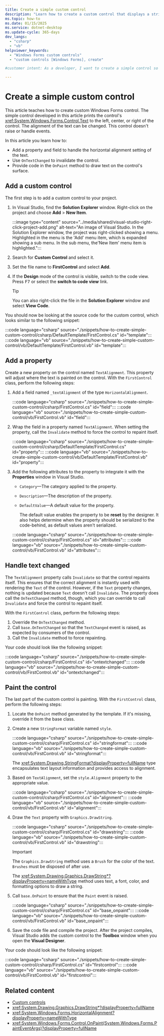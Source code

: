 ```yaml
---
title: Create a simple custom control
description: "Learn how to create a custom control that displays a string with a horizontal alignment."
ms.topic: how-to
ms.date: 01/15/2025
ms.service: dotnet-desktop
ms.update-cycle: 365-days
dev_langs:
  - "csharp"
  - "vb"
helpviewer_keywords:
  - "Windows Forms custom controls"
  - "custom controls [Windows Forms], create"

#customer intent: As a developer, I want to create a simple control so that I can learn more about how they're structured and designed.

---
```

# Create a simple custom control

This article teaches how to create custom Windows Forms control. The simple control developed in this article prints the control's <xref:System.Windows.Forms.Control.Text> to the left, center, or right of the control. The alignment of the text can be changed. This control doesn't raise or handle events.

In this article you learn how to:

- Add a property and field to handle the horizontal alignment setting of the text.
- Use `OnTextChanged` to invalidate the control.
- Provide code in the `OnPaint` method to draw text on the control's surface.

## Add a custom control

The first step is to add a custom control to your project.

01. In Visual Studio, find the **Solution Explorer** window. Right-click on the project and choose **Add** > **New Item**.

    :::image type="content" source="../media/shared/visual-studio-right-click-project-add.png" alt-text="An image of Visual Studio. In the Solution Explorer window, the project was right-clicked showing a menu. Highlighted in the menu is the 'Add' menu item, which is expanded showing a sub menu. In the sub menu, the'New Item' menu item is highlighted.":::

01. Search for **Custom Control** and select it.
01. Set the file name to **FirstControl** and select **Add**.
01. If the **Design** mode of the control is visible, switch to the code view. Press <kbd>F7</kbd> or select the **switch to code view** link.

    > [!TIP]
    > You can also right-click the file in the **Solution Explorer** window and select **View Code**.

You should now be looking at the source code for the custom control, which looks similar to the following snippet:

:::code language="csharp" source="./snippets/how-to-create-simple-custom-control/csharp/DefaultTemplate/FirstControl.cs" id="template":::
:::code language="vb" source="./snippets/how-to-create-simple-custom-control/vb/DefaultTemplate/FirstControl.vb" id="template":::

## Add a property

Create a new property on the control named `TextAlignment`. This property will adjust where the text is painted on the control. With the `FirstControl` class, perform the following steps:

01. Add a field named `_textAlignment` of the type `HorizontalAlignment`.

    :::code language="csharp" source="./snippets/how-to-create-simple-custom-control/csharp/FirstControl.cs" id="field":::
    :::code language="vb" source="./snippets/how-to-create-simple-custom-control/vb/FirstControl.vb" id="field":::

01. Wrap the field in a property named `TextAlignment`. When setting the property, call the `Invalidate` method to force the control to repaint itself.

    :::code language="csharp" source="./snippets/how-to-create-simple-custom-control/csharp/DefaultTemplate/FirstControl.cs" id="property":::
    :::code language="vb" source="./snippets/how-to-create-simple-custom-control/vb/DefaultTemplate/FirstControl.vb" id="property":::

01. Add the following attributes to the property to integrate it with the **Properties** window in Visual Studio.

    - `Category`&mdash;The category applied to the property.
    - `Description`&mdash;The description of the property.
    - `DefaultValue`&mdash;A default value for the property.

      The default value enables the property to be **reset** by the designer. It also helps determine when the property should be serialized to the code-behind, as default values aren't serialized.

    :::code language="csharp" source="./snippets/how-to-create-simple-custom-control/csharp/FirstControl.cs" id="attributes":::
    :::code language="vb" source="./snippets/how-to-create-simple-custom-control/vb/FirstControl.vb" id="attributes":::

## Handle text changed

The `TextAlignment` property calls `Invalidate` so that the control repaints itself. This ensures that the correct alignment is instantly used with rendering the `Text` of the control. However, if the `Text` property changes, nothing is updated because `Text` doesn't call `Invalidate`. The property does call the `OnTextChanged` method, though, which you can override to call `Invalidate` and force the control to repaint itself.

With the `FirstControl` class, perform the following steps:

01. Override the `OnTextChanged` method.
01. Call `base.OnTextChanged` so that the `TextChanged` event is raised, as expected by consumers of the control.
01. Call the `Invalidate` method to force repainting.

Your code should look like the following snippet:

:::code language="csharp" source="./snippets/how-to-create-simple-custom-control/csharp/FirstControl.cs" id="ontextchanged":::
:::code language="vb" source="./snippets/how-to-create-simple-custom-control/vb/FirstControl.vb" id="ontextchanged":::

## Paint the control

The last part of the custom control is painting. With the `FirstControl` class, perform the following steps:

01. Locate the `OnPaint` method generated by the template. If it's missing, override it from the base class.
01. Create a new `StringFormat` variable named `style`.

    :::code language="csharp" source="./snippets/how-to-create-simple-custom-control/csharp/FirstControl.cs" id="stringformat":::
    :::code language="vb" source="./snippets/how-to-create-simple-custom-control/vb/FirstControl.vb" id="stringformat":::

    The <xref:System.Drawing.StringFormat?displayProperty=fullName> type encapsulates text layout information and provides access to alignment.

01. Based on `TextAlignment`, set the `style.Alignment` property to the appropriate value.

    :::code language="csharp" source="./snippets/how-to-create-simple-custom-control/csharp/FirstControl.cs" id="alignment":::
    :::code language="vb" source="./snippets/how-to-create-simple-custom-control/vb/FirstControl.vb" id="alignment":::

01. Draw the `Text` property with `Graphics.DrawString`.

    :::code language="csharp" source="./snippets/how-to-create-simple-custom-control/csharp/FirstControl.cs" id="drawstring":::
    :::code language="vb" source="./snippets/how-to-create-simple-custom-control/vb/FirstControl.vb" id="drawstring":::

    > [!IMPORTANT]
    > The `Graphics.DrawString` method uses a `Brush` for the color of the text. `Brushes` must be disposed of after use.

    The <xref:System.Drawing.Graphics.DrawString*?displayProperty=nameWithType> method uses text, a font, color, and formatting options to draw a string.

01. Call `base.OnPaint` to ensure that the `Paint` event is raised.

    :::code language="csharp" source="./snippets/how-to-create-simple-custom-control/csharp/FirstControl.cs" id="base_onpaint":::
    :::code language="vb" source="./snippets/how-to-create-simple-custom-control/vb/FirstControl.vb" id="base_onpaint":::

01. Save the code file and compile the project. After the project compiles, Visual Studio adds the custom control to the **Toolbox** window when you open the **Visual Designer**.

Your code should look like the following snippet:

:::code language="csharp" source="./snippets/how-to-create-simple-custom-control/csharp/FirstControl.cs" id="firstcontrol":::
:::code language="vb" source="./snippets/how-to-create-simple-custom-control/vb/FirstControl.vb" id="firstcontrol":::

## Related content

-  [Custom controls](overview.md)
-  <xref:System.Drawing.Graphics.DrawString*?displayProperty=fullName>
-  <xref:System.Windows.Forms.HorizontalAlignment?displayProperty=nameWithType>
-  <xref:System.Windows.Forms.Control.OnPaint(System.Windows.Forms.PaintEventArgs)?displayProperty=fullName>

